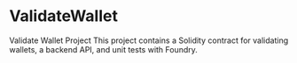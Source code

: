 # ValidateWallet
Validate Wallet Project This project contains a Solidity contract for validating wallets, a backend API, and unit tests with Foundry.  

